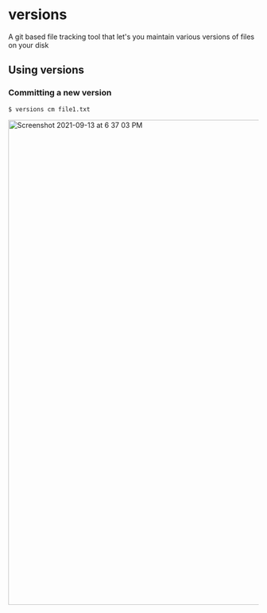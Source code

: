 # versions
A git based file tracking tool that let's you maintain various versions of files on your disk

## Using versions
### Committing a new version
`$ versions cm file1.txt`

<img width="976" alt="Screenshot 2021-09-13 at 6 37 03 PM" src="https://user-images.githubusercontent.com/31047659/133089065-907c755d-3128-4938-8413-51765d294c52.png">
